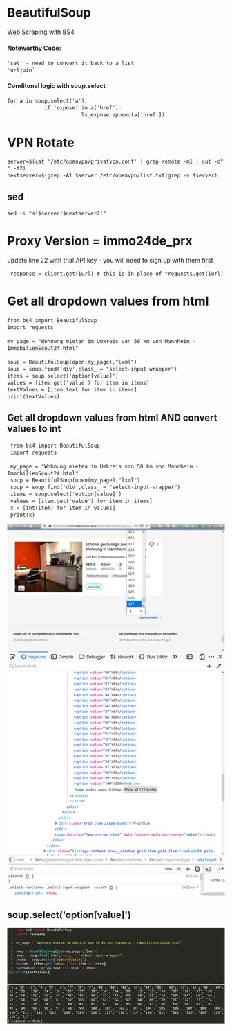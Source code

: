 # BeautifulSoup
Web Scraping with BS4

#### Noteworthy Code: 
    'set' - need to convert it back to a list
    'urljoin`

#### Conditonal logic with soup.select

    for a in soup.select('a'):
                if 'expose' in a['href']:
                            ls_expose.append(a['href'])
# VPN Rotate
    server=$(cat '/etc/openvpn/privatvpn.conf' | grep remote -m1 | cut -d" " -f2)
    nextserver=$(grep -A1 $server /etc/openvpn/list.txt|grep -v $server)
    
## sed
    sed -i "s!$server!$nextserver2!"
  
 # Proxy Version = immo24de_prx
 update line 22 with trial API key - you will need to sign up with them first
 
     response = client.get(iurl) # this is in place of "requests.get(iurl)
     
 # Get all dropdown values from html     
    from bs4 import BeautifulSoup
    import requests

    my_page = "Wohnung mieten im Umkreis von 50 km von Mannheim - ImmobilienScout24.html"

    soup = BeautifulSoup(open(my_page),"lxml")
    soup = soup.find('div',class_ = "select-input-wrapper")
    items = soup.select('option[value]')
    values = [item.get('value') for item in items]
    textValues = [item.text for item in items]
    print(textValues)
    
 ## Get all dropdown values from html AND convert values to int
     from bs4 import BeautifulSoup
     import requests

     my_page = "Wohnung mieten im Umkreis von 50 km von Mannheim - ImmobilienScout24.html"
     soup = BeautifulSoup(open(my_page),"lxml")
     soup = soup.find('div',class_ = "select-input-wrapper")
     items = soup.select('option[value]')
     values = [item.get('value') for item in items]
     x = [int(item) for item in values]
     print(x)
    
<a href="https://github.com/RGGH/BeautifulSoup/edit/MySQL_version/README.md">
  <img src="https://github.com/RGGH/Misc/blob/master/dropdown_127_800w.png" alt="Dropdown Values" style="">
</a> 

 
## soup.select('option[value]')


<a href="https://github.com/RGGH/BeautifulSoup/edit/MySQL_version/README.md">
<img src="https://github.com/RGGH/Misc/blob/master/get_dropdown_values-result_800w.png" alt="Get the dropdown Values" style="">
</a> 
